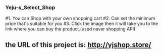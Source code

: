 ### Yeju-s_Select_Shop
#1. You can Shop with your own shopping cart
#2. Can set the minimum price that's suitable for you
#3. Click the image then it will take you to the link where you can buy the product.(used naver shopping API)
## the URL of this project is:  http://yjshop.store/
